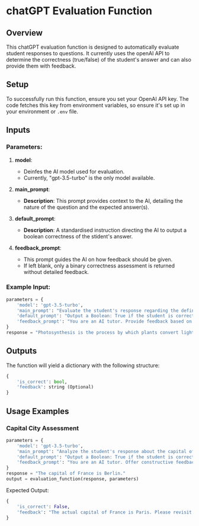 # chatGPT Evaluation Function

## Overview
This chatGPT evaluation function is designed to automatically evaluate student responses to questions. It currently uses the openAI API to determine the correctness (true/false) of the student's answer and can also provide them with feedback.

## Setup
To successfully run this function, ensure you set your OpenAI API key. The code fetches this key from environment variables, so ensure it's set up in your environment or `.env` file.

## Inputs

### Parameters:

1. **model**: 
   - Deinfes the AI model used for evaluation.
   - Currently, "gpt-3.5-turbo" is the only model available.

2. **main_prompt**: 
   - **Description**: This prompt provides context to the AI, detailing the nature of the question and the expected answer(s).

3. **default_prompt**: 
   - **Description**: A standardised instruction directing the AI to output a boolean correctness of the stident's answer.

4. **feedback_prompt**: 
   - This prompt guides the AI on how feedback should be given. 
   - If left blank, only a binary correctness assessment is returned without detailed feedback.

### Example Input:

```python
parameters = {
    'model': 'gpt-3.5-turbo',
    'main_prompt': "Evaluate the student's response regarding the definition of photosynthesis",
    'default_prompt': "Output a Boolean: True if the student is correct and False if they are incorrect.",
    'feedback_prompt': "You are an AI tutor. Provide feedback based on the student's answer."
}
response = "Photosynthesis is the process by which plants convert light energy into chemical energy to fuel their growth."
```

## Outputs

The function will yield a dictionary with the following structure:

```python
{
    'is_correct': bool,
    'feedback': string (Optional)
}
```

## Usage Examples

### Capital City Assessment

```python
parameters = {
    'model': 'gpt-3.5-turbo',
    'main_prompt': "Analyze the student's response about the capital of France.",
    'default_prompt': "Output a Boolean: True if the student is correct and False if they are incorrect.",
    'feedback_prompt': "You are an AI tutor. Offer constructive feedback."
}
response = "The capital of France is Berlin."
output = evaluation_function(response, parameters)
```

Expected Output:

```python
{
    'is_correct': False,
    'feedback': "The actual capital of France is Paris. Please revisit your geography notes."
}
```

